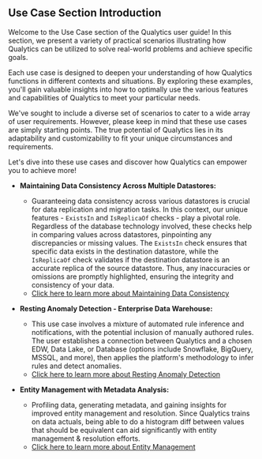 ## Use Case Section Introduction

Welcome to the Use Case section of the Qualytics user guide! In this section, we present a variety of practical scenarios illustrating how Qualytics can be utilized to solve real-world problems and achieve specific goals.

Each use case is designed to deepen your understanding of how Qualytics functions in different contexts and situations. By exploring these examples, you'll gain valuable insights into how to optimally use the various features and capabilities of Qualytics to meet your particular needs.

We've sought to include a diverse set of scenarios to cater to a wide array of user requirements. However, please keep in mind that these use cases are simply starting points. The true potential of Qualytics lies in its adaptability and customizability to fit your unique circumstances and requirements.

Let's dive into these use cases and discover how Qualytics can empower you to achieve more!

- **Maintaining Data Consistency Across Multiple Datastores:**
    - Guaranteeing data consistency across various datastores is crucial for data replication and migration tasks. In this context, our unique features - `ExistsIn` and `IsReplicaOf` checks - play a pivotal role. Regardless of the database technology involved, these checks help in comparing values across datastores, pinpointing any discrepancies or missing values. The `ExistsIn` check ensures that specific data exists in the destination datastore, while the `IsReplicaOf` check validates if the destination datastore is an accurate replica of the source datastore. Thus, any inaccuracies or omissions are promptly highlighted, ensuring the integrity and consistency of your data.
    - [Click here to learn more about Maintaining Data Consistency](/docs/use-cases/maintaining-data-consistency-across-multiple-datastores.md)

- **Resting Anomaly Detection - Enterprise Data Warehouse:**
    - This use case involves a mixture of automated rule inference and notifications, with the potential inclusion of manually authored rules. The user establishes a connection between Qualytics and a chosen EDW, Data Lake, or Database (options include Snowflake, BigQuery, MSSQL, and more), then applies the platform's methodology to infer rules and detect anomalies. 
    - [Click here to learn more about Resting Anomaly Detection]()

- **Entity Management with Metadata Analysis:**
    - Profiling data, generating metadata, and gaining insights for improved entity management and resolution. Since Qualytics trains on data actuals, being able to do a histogram diff between values that should be equivalent can aid significantly with entity management & resolution efforts.
    - [Click here to learn more about Entity Management](/docs/use-cases/entity-management.md)

